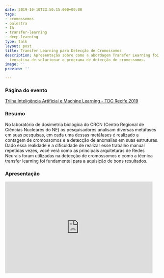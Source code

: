 ```yaml
---
date: 2019-10-10T23:50:15.000+00:00
tags:
- cromossomos
- palestra
- IA
- transfer-learning
- deep-learning
type: talk
layout: post
title: Transfer Learning para Detecção de Cromossomos
description: Apresentação sobre como a abordagem Transfer Learning foi utilizada na
  tentativa de solucionar o programa de detecção de cromossomos.
image: ''
preview: ''

---
```

### Página do evento
[Trilha Inteligência Artificial e Machine Learning - TDC Recife 2019](https://thedevconf.com/tdc/2019/recife/trilha-inteligencia-artificial-e-machine-learning)

### Resumo
No laboratório de dosimetria biológica do CRCN (Centro Regional de Ciências Nucleares do NE) os pesquisadores analisam diversas metáfases em suas pesquisas, em cada uma dessas metáfases é realizado a contagem de cromossomos e a detecção de anomalias em suas estruturas. Dado essa realidade e a dificuldade de realizar esse trabalho manual repetidas vezes, você verá como as principais arquiteturas de Redes Neurais foram utilizadas na detecção de cromossomos e como a técnica transfer learning foi fundamental para a aquisição de bons resultados. 

### Apresentação
<iframe src="https://docs.google.com/presentation/d/e/2PACX-1vTHPYwDOGhEGv10P3063p7eBvd599fiWKsiOS-VS59iTq4HOwVAecBpSFPbEpHSfg-0AVQwtvdtwEV3/embed?start=false&loop=false&delayms=3000" frameborder="0" width="480" height="299" allowfullscreen="true" mozallowfullscreen="true" webkitallowfullscreen="true"></iframe>